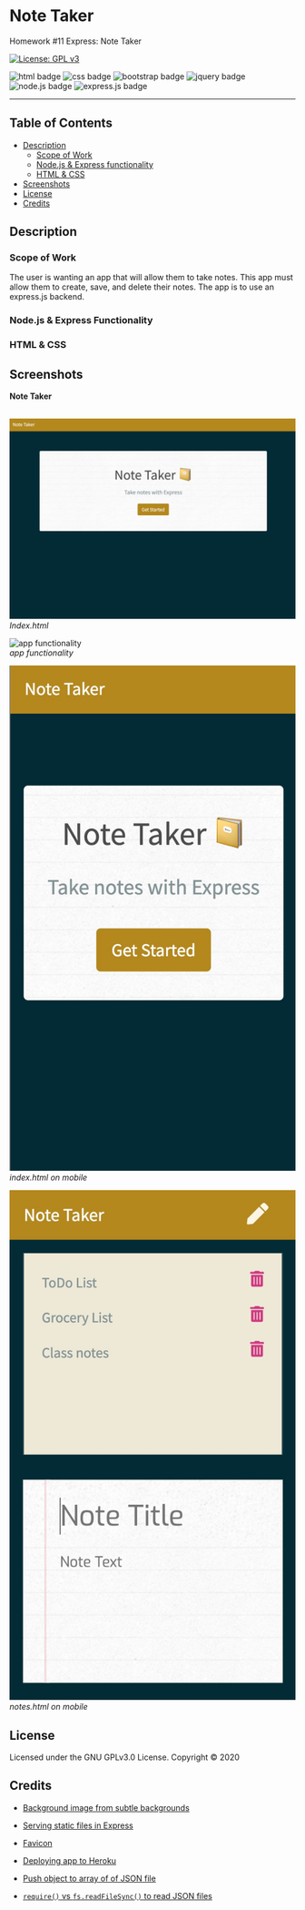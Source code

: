 # Note Taker
Homework #11 Express: Note Taker

[![License: GPL v3](https://img.shields.io/badge/License-GPLv3-blue.svg)](https://github.com/natemking/note_taker/blob/main/LICENSE)

![html badge](https://img.shields.io/badge/html5%20-%23E34F26.svg?&style=for-the-badge&logo=html5&logoColor=white)
![css badge](https://img.shields.io/badge/css3%20-%231572B6.svg?&style=for-the-badge&logo=css3&logoColor=white)
![bootstrap badge](https://img.shields.io/badge/bootstrap%20-%23563D7C.svg?&style=for-the-badge&logo=bootstrap&logoColor=white)
![jquery badge](https://img.shields.io/badge/jquery%20-%230769AD.svg?&style=for-the-badge&logo=jquery&logoColor=white)
![node.js badge](https://img.shields.io/badge/node.js%20-%2343853D.svg?&style=for-the-badge&logo=node.js&logoColor=white)
![express.js badge](https://img.shields.io/badge/express.js%20-%23404d59.svg?&style=for-the-badge)

---
## Table of Contents
 * [Description](#description)
    + [Scope of Work](#scope-of-work)
    + [Node.js & Express functionality](#nodejs--express-functionality)
    + [HTML & CSS](#html--css)
  * [Screenshots](#screenshots)
  * [License](#license)
  * [Credits](#credits)

## Description

### Scope of Work
The user is wanting an app that will allow them to take notes. This app must allow them to create, save, and delete their notes. The app is to use an express.js backend.

### Node.js & Express Functionality


### HTML & CSS


## Screenshots

<summary><strong>Note Taker</strong></summary>
<br>


![index page](./public/assets/images/screenshots/note_taker_index.jpg?raw=true)
<br>
_Index.html_
<br>

![app functionality](./public/assets/images/screenshots/note_taker_notes.gif?raw=true)
<br>
_app functionality_
<br>

![workday planner hour change](./public/assets/images/screenshots/note_taker_index_mobile.jpg?raw=true)
<br>
_index.html on mobile_
<br>

![workday planner day change](./public/assets/images/screenshots/note_taker_notes_mobile.jpg?raw=true)
<br>
_notes.html on mobile_
<br>


## License
Licensed under the GNU GPLv3.0 License. Copyright © 2020

## Credits

* [Background image from subtle backgrounds](https://www.toptal.com/designers/subtlepatterns/?s=paper)

* [Serving static files in Express](https://expressjs.com/en/starter/static-files.html)

* [Favicon](https://favicon.io/emoji-favicons/)

* [Deploying app to Heroku](https://www.freecodecamp.org/news/how-to-deploy-a-nodejs-app-to-heroku-from-github-without-installing-heroku-on-your-machine-433bec770efe/) 

* [Push object to array of of JSON file](https://stackoverflow.com/questions/61473968/how-to-push-object-inside-an-array-while-writing-to-a-file-in-node-js)

* [`require()` vs `fs.readFileSync()` to read JSON files](https://dev.to/tejesh/nodejs-read-json-file-using-require-vs-fs-module-4f94)



